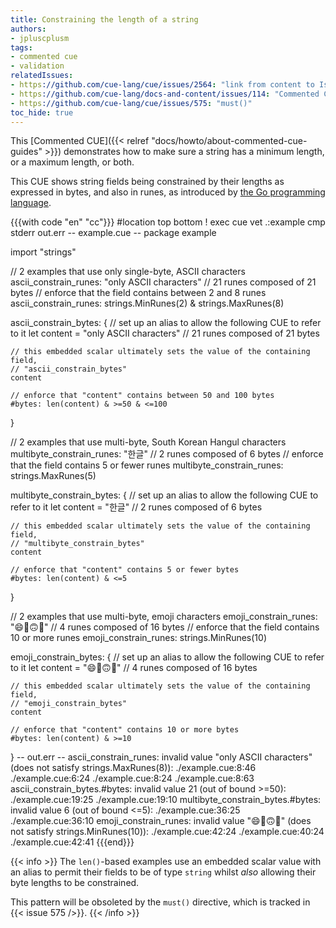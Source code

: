 ```yaml
---
title: Constraining the length of a string
authors:
- jpluscplusm
tags:
- commented cue
- validation
relatedIssues:
- https://github.com/cue-lang/cue/issues/2564: "link from content to Issue"
- https://github.com/cue-lang/docs-and-content/issues/114: "Commented CUE explainer"
- https://github.com/cue-lang/cue/issues/575: "must()"
toc_hide: true
---
```


This [Commented CUE]({{< relref "docs/howto/about-commented-cue-guides" >}})
demonstrates how to make sure a string has a minimum length, or a maximum
length, or both.

This CUE shows string fields being constrained by their lengths as expressed in
bytes, and also in runes, as introduced by
[the Go programming language](https://go.dev/blog/strings#code-points-characters-and-runes).

{{{with code "en" "cc"}}}
#location top bottom
! exec cue vet .:example
cmp stderr out.err
-- example.cue --
package example

import "strings"

// 2 examples that use only single-byte, ASCII characters
ascii_constrain_runes: "only ASCII characters" // 21 runes composed of 21 bytes
// enforce that the field contains between 2 and 8 runes
ascii_constrain_runes: strings.MinRunes(2) & strings.MaxRunes(8)

ascii_constrain_bytes: {
	// set up an alias to allow the following CUE to refer to it
	let content = "only ASCII characters" // 21 runes composed of 21 bytes

	// this embedded scalar ultimately sets the value of the containing field,
	// "ascii_constrain_bytes"
	content

	// enforce that "content" contains between 50 and 100 bytes
	#bytes: len(content) & >=50 & <=100
}

// 2 examples that use multi-byte, South Korean Hangul characters
multibyte_constrain_runes: "한글" // 2 runes composed of 6 bytes
// enforce that the field contains 5 or fewer runes
multibyte_constrain_runes: strings.MaxRunes(5)

multibyte_constrain_bytes: {
	// set up an alias to allow the following CUE to refer to it
	let content = "한글" // 2 runes composed of 6 bytes

	// this embedded scalar ultimately sets the value of the containing field,
	// "multibyte_constrain_bytes"
	content

	// enforce that "content" contains 5 or fewer bytes
	#bytes: len(content) & <=5
}

// 2 examples that use multi-byte, emoji characters
emoji_constrain_runes: "😄🥵🙃🥶" // 4 runes composed of 16 bytes
// enforce that the field contains 10 or more runes
emoji_constrain_runes: strings.MinRunes(10)

emoji_constrain_bytes: {
	// set up an alias to allow the following CUE to refer to it
	let content = "😄🥵🙃🥶" // 4 runes composed of 16 bytes

	// this embedded scalar ultimately sets the value of the containing field,
	// "emoji_constrain_bytes"
	content

	// enforce that "content" contains 10 or more bytes
	#bytes: len(content) & >=10
}
-- out.err --
ascii_constrain_runes: invalid value "only ASCII characters" (does not satisfy strings.MaxRunes(8)):
    ./example.cue:8:46
    ./example.cue:6:24
    ./example.cue:8:24
    ./example.cue:8:63
ascii_constrain_bytes.#bytes: invalid value 21 (out of bound >=50):
    ./example.cue:19:25
    ./example.cue:19:10
multibyte_constrain_bytes.#bytes: invalid value 6 (out of bound <=5):
    ./example.cue:36:25
    ./example.cue:36:10
emoji_constrain_runes: invalid value "😄🥵🙃🥶" (does not satisfy strings.MinRunes(10)):
    ./example.cue:42:24
    ./example.cue:40:24
    ./example.cue:42:41
{{{end}}}

{{< info >}}
The `len()`-based examples use an embedded scalar value with an alias to permit
their fields to be of type `string` whilst *also* allowing their byte lengths
to be constrained.

This pattern will be obsoleted by the `must()` directive, which is tracked
in {{< issue 575 />}}.
{{< /info >}}
